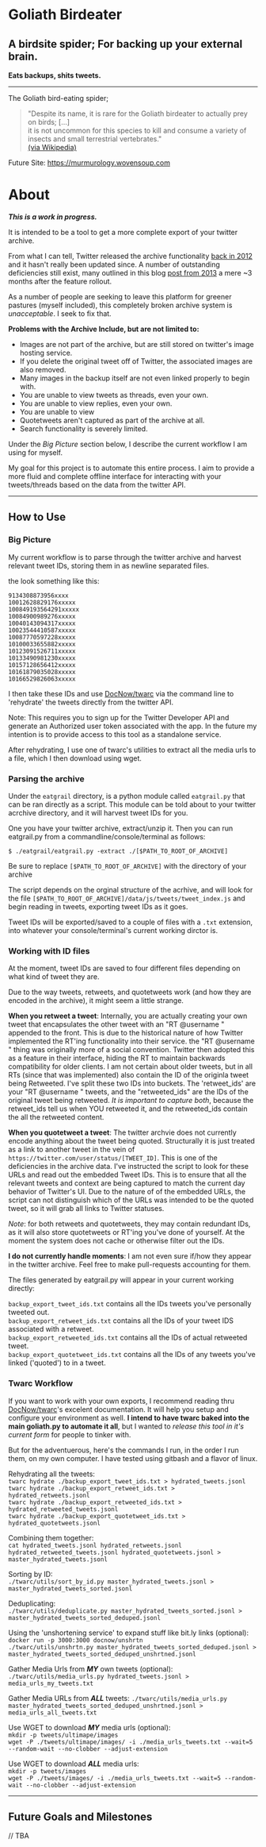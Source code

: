 # Goliath Birdeater

## A birdsite spider; For backing up your external brain.

**Eats backups, shits tweets.**

----

The Goliath bird-eating spider;

> "Despite its name, it is rare for the Goliath birdeater to actually prey on birds; [...]  
> it is not uncommon for this species to kill and consume a variety of insects and small terrestrial vertebrates."  
> [(via Wikipedia)](https://en.wikipedia.org/wiki/Goliath_birdeater)

Future Site: https://murmurology.wovensoup.com

# About

***This is a work in progress.***

It is intended to be a tool to get a more complete export of your twitter archive.

From what I can tell, Twitter released the archive functionality [back in 2012](https://blog.twitter.com/official/en_us/a/2012/your-twitter-archive.html) and it hasn't really been updated since. A number of outstanding deficiencies still exist, many outlined in this blog [post from 2013](https://shkspr.mobi/blog/2013/02/deficiencies-in-the-twitter-archive/) a mere ~3 months after the feature rollout.

As a number of people are seeking to leave this platform for greener pastures (myself included), this completely broken archive system is *unacceptable*. I seek to fix that.

**Problems with the Archive Include, but are not limited to:**
* Images are not part of the archive, but are still stored on twitter's image hosting service.
* If you delete the original tweet off of Twitter, the associated images are also removed.
* Many images in the backup itself are not even linked properly to begin with.
* You are unable to view tweets as threads, even your own.
* You are unable to view replies, even your own.
* You are unable to view 
* Quotetweets aren't captured as part of the archive at all.
* Search functionality is severely limited.

Under the *Big Picture* section below, I describe the current workflow I am using for myself.

My goal for this project is to automate this entire process. I aim to provide a more fluid and complete offline interface for interacting with your tweets/threads based on the data from the twitter API.

----

## How to Use

### Big Picture

My current workflow is to parse through the twitter archive and harvest relevant tweet IDs, storing them in as newline separated files.

the look something like this:

```
9134308873956xxxx
10012628829176xxxxx
100849193564291xxxxx
10084900989276xxxxx
10040143094317xxxxx
10023544410587xxxxx
10087770597228xxxxx
10100033655882xxxxx
10123091526711xxxxx
10133490981230xxxxx
10157128656412xxxxx
10161879035028xxxxx
10166529826063xxxxx
```

I then take these IDs and use [DocNow/twarc](https://github.com/DocNow/twarc) via the command line to 'rehydrate' the tweets directly from the twitter API.

Note: This requires you to sign up for the Twitter Developer API and generate an Authorized user token associated with the app. In the future my intention is to provide access to this tool as a standalone service.

After rehydrating, I use one of twarc's utilities to extract all the media urls to a file, which I then download using wget.

### Parsing the archive

Under the `eatgrail` directory, is a python module called `eatgrail.py` that can be ran directly as a script. This module can be told about to your twitter acrchive directory, and it will harvest tweet IDs for you.

One you have your twitter archive, extract/unzip it. Then you can run eatgrail.py from a commandline/console/terminal as follows:

`$ ./eatgrail/eatgrail.py -extract ./[$PATH_TO_ROOT_OF_ARCHIVE]`

Be sure to replace `[$PATH_TO_ROOT_OF_ARCHIVE]` with the directory of your archive

The script depends on the orginal structure of the acrhive, and will look for the file `[$PATH_TO_ROOT_OF_ARCHIVE]/data/js/tweets/tweet_index.js` and begin reading in tweets, exporting tweet IDs as it goes.

Tweet IDs will be exported/saved to a couple of files with a `.txt` extension, into whatever your console/terminal's current working dirctor is.

### Working with ID files

At the moment, tweet IDs are saved to four different files depending on what kind of tweet they are.

Due to the way tweets, retweets, and quotetweets work (and how they are encoded in the archive), it might seem a little strange.

**When you retweet a tweet**: Internally, you are actually creating your own tweet that encapsulates the other tweet with an "RT @username " appended to the front. This is due to the historical nature of how Twitter implemented the RT'ing functionality into their service. the "RT @username " thing was originally more of a social convention. Twitter then adopted this as a feature in their interface, hiding the RT to maintain backwards compatibility for older clients. I am not certain about older tweets, but in all RTs (since that was implemented) also contain the ID of the originla tweet being Retweeted. I've split these two IDs into buckets. The 'retweet_ids' are your "RT @username " tweets, and the "retweeted_ids" are the IDs of the original tweet being retweeted. *It is important to capture both*, because the retweet_ids tell us when YOU retweeted it, and the retweeted_ids contain the all the retweeted content.

**When you quotetweet a tweet**: The twitter archvie does not currently encode anything about the tweet being quoted. Structurally it is just treated as a link to another tweet in the vein of `https://twitter.com/user/status/[TWEET_ID]`. This is one of the deficiencies in the archive data. I've instructed the script to look for these URLs and read out the embedded Tweet IDs. This is to ensure that all the relevant tweets and context are being captured to match the current day behavior of Twitter's UI. Due to the nature of of the embedded URLs, the script can not distinguish which of the URLs was intended to be the quoted tweet, so it will grab all links to Twitter statuses.

*Note*: for both retweets and quotetweets, they may contain redundant IDs, as it will also store quotetweets or RT'ing you've done of yourself. At the moment the system does not cache or otherwise filter out the IDs.

**I do not currently handle moments**: I am not even sure if/how they appear in the twitter archive. Feel free to make pull-requests accounting for them.

The files generated by eatgrail.py will appear in your current working directly:

`backup_export_tweet_ids.txt` contains all the IDs tweets you've personally tweeted out.  
`backup_export_retweet_ids.txt` contains all the IDs of your tweet IDS associated with a retweet.  
`backup_export_retweeted_ids.txt` contains all the IDs of actual retweeted tweet.  
`backup_export_quotetweet_ids.txt` contains all the IDs of any tweets you've linked ('quoted') to in a tweet.

### Twarc Workflow

If you want to work with your own exports, I recommend reading thru [DocNow/twarc](https://github.com/DocNow/twarc)'s excelent documentation. It will help you setup and configure your environment as well. **I intend to have twarc baked into the main goliath.py to automate it all**, but I wanted to *release this tool in it's current form* for people to tinker with.

But for the adventuerous, here's the commands I run, in the order I run them, on my own computer. I have tested using gitbash and a flavor of linux.

Rehydrating all the tweets:  
`twarc hydrate ./backup_export_tweet_ids.txt > hydrated_tweets.jsonl`  
`twarc hydrate ./backup_export_retweet_ids.txt > hydrated_retweets.jsonl`  
`twarc hydrate ./backup_export_retweeted_ids.txt > hydrated_retweeted_tweets.jsonl`  
`twarc hydrate ./backup_export_quotetweet_ids.txt > hydrated_quotetweets.jsonl`  

Combining them together:  
`cat hydrated_tweets.jsonl hydrated_retweets.jsonl hydrated_retweeted_tweets.jsonl hydrated_quotetweets.jsonl > master_hydrated_tweets.jsonl`

Sorting by ID:  
`./twarc/utils/sort_by_id.py master_hydrated_tweets.jsonl > master_hydrated_tweets_sorted.jsonl`

Deduplicating:  
`./twarc/utils/deduplicate.py master_hydrated_tweets_sorted.jsonl > master_hydrated_tweets_sorted_deduped.jsonl`

Using the 'unshortening service' to expand stuff like bit.ly links (optional):  
`docker run -p 3000:3000 docnow/unshrtn`  
`./twarc/utils/unshrtn.py master_hydrated_tweets_sorted_deduped.jsonl > master_hydrated_tweets_sorted_deduped_unshrtned.jsonl`  

Gather Media Urls from ***MY*** own tweets (optional):  
`./twarc/utils/media_urls.py hydrated_tweets.jsonl > media_urls_my_tweets.txt`

Gather Media URLs from ***ALL*** tweets:
`./twarc/utils/media_urls.py master_hydrated_tweets_sorted_deduped_unshrtned.jsonl > media_urls_all_tweets.txt`

Use WGET to download ***MY*** media urls (optional):  
`mkdir -p tweets/ultimape/images`  
`wget -P ./tweets/ultimape/images/ -i ./media_urls_tweets.txt --wait=5 --random-wait --no-clobber --adjust-extension`

Use WGET to download ***ALL*** media urls:  
`mkdir -p tweets/images`  
`wget -P ./tweets/images/ -i ./media_urls_tweets.txt --wait=5 --random-wait --no-clobber --adjust-extension`

----

## Future Goals and Milestones

// TBA
